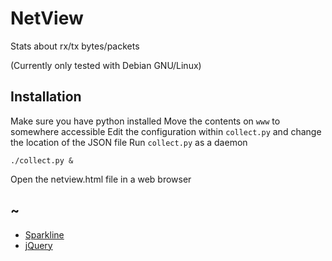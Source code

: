 NetView
=======

Stats about rx/tx bytes/packets

(Currently only tested with Debian GNU/Linux)

## Installation

Make sure you have python installed
Move the contents on `www` to somewhere accessible
Edit the configuration within `collect.py` and change the location of the JSON file
Run `collect.py` as a daemon

`./collect.py &`

Open the netview.html file in a web browser

## ~ 

* [Sparkline](https://github.com/gwatts/jquery.sparkline)
* [jQuery](http://jquery.com/)
